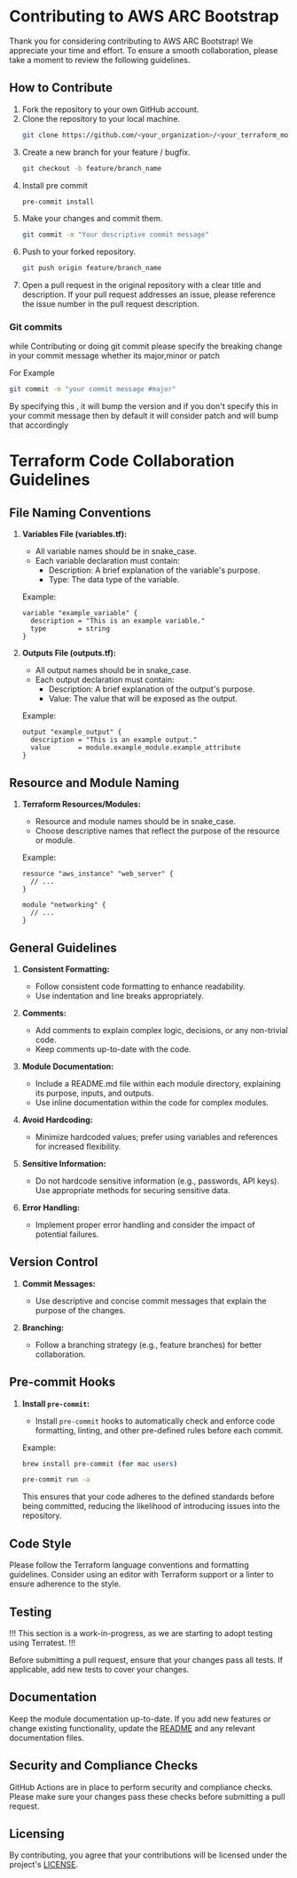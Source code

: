 # Contributing to AWS ARC Bootstrap

Thank you for considering contributing to AWS ARC Bootstrap! We appreciate your time and effort.
To ensure a smooth collaboration, please take a moment to review the following guidelines.

## How to Contribute

1. Fork the repository to your own GitHub account.
2. Clone the repository to your local machine.
   ```bash
   git clone https://github.com/<your_organization>/<your_terraform_module>.git
   ```
3. Create a new branch for your feature / bugfix.
   ```bash
   git checkout -b feature/branch_name
   ```
4. Install pre commit
   ```bash
   pre-commit install
   ```  
5. Make your changes and commit them.
   ```bash
   git commit -m "Your descriptive commit message"  
   ```
6. Push to your forked repository.
   ```bash
   git push origin feature/branch_name
   ```
7. Open a pull request in the original repository with a clear title and description.
   If your pull request addresses an issue, please reference the issue number in the pull request description.

### Git commits

while Contributing or doing git commit please specify the breaking change in your commit message whether its major,minor or patch

For Example

```sh
git commit -m "your commit message #major"
```
By specifying this , it will bump the version and if you don't specify this in your commit message then by default it will consider patch and will bump that accordingly

# Terraform Code Collaboration Guidelines

## File Naming Conventions

1. **Variables File (variables.tf):**
    - All variable names should be in snake_case.
    - Each variable declaration must contain:
        - Description: A brief explanation of the variable's purpose.
        - Type: The data type of the variable.

    Example:
    ```hcl
    variable "example_variable" {
      description = "This is an example variable."
      type        = string
    }
    ```

2. **Outputs File (outputs.tf):**
    - All output names should be in snake_case.
    - Each output declaration must contain:
        - Description: A brief explanation of the output's purpose.
        - Value: The value that will be exposed as the output.

    Example:
    ```hcl
    output "example_output" {
      description = "This is an example output."
      value       = module.example_module.example_attribute
    }
    ```

## Resource and Module Naming

1. **Terraform Resources/Modules:**
    - Resource and module names should be in snake_case.
    - Choose descriptive names that reflect the purpose of the resource or module.

    Example:
    ```hcl
    resource "aws_instance" "web_server" {
      // ...
    }

    module "networking" {
      // ...
    }
    ```

## General Guidelines

1. **Consistent Formatting:**
    - Follow consistent code formatting to enhance readability.
    - Use indentation and line breaks appropriately.

2. **Comments:**
    - Add comments to explain complex logic, decisions, or any non-trivial code.
    - Keep comments up-to-date with the code.

3. **Module Documentation:**
    - Include a README.md file within each module directory, explaining its purpose, inputs, and outputs.
    - Use inline documentation within the code for complex modules.

4. **Avoid Hardcoding:**
    - Minimize hardcoded values; prefer using variables and references for increased flexibility.

5. **Sensitive Information:**
    - Do not hardcode sensitive information (e.g., passwords, API keys). Use appropriate methods for securing sensitive data.

6. **Error Handling:**
    - Implement proper error handling and consider the impact of potential failures.

## Version Control

1. **Commit Messages:**
    - Use descriptive and concise commit messages that explain the purpose of the changes.

2. **Branching:**
    - Follow a branching strategy (e.g., feature branches) for better collaboration.

## Pre-commit Hooks

1. **Install `pre-commit`:**
    - Install `pre-commit` hooks to automatically check and enforce code formatting, linting, and other pre-defined rules before each commit.

    Example:
    ```bash
    brew install pre-commit (for mac users)
    ```
    ```bash
    pre-commit run -a
    ```

    This ensures that your code adheres to the defined standards before being committed, reducing the likelihood of introducing issues into the repository.

## Code Style

Please follow the Terraform language conventions and formatting guidelines. Consider using an editor with Terraform support or a linter to ensure adherence to the style.

## Testing

!!! This section is a work-in-progress, as we are starting to adopt testing using Terratest. !!!

Before submitting a pull request, ensure that your changes pass all tests. If applicable, add new tests to cover your changes.

## Documentation

Keep the module documentation up-to-date. If you add new features or change existing functionality, update the [README](README.md) and any relevant documentation files.

## Security and Compliance Checks

GitHub Actions are in place to perform security and compliance checks. Please make sure your changes pass these checks before submitting a pull request.

## Licensing

By contributing, you agree that your contributions will be licensed under the project's [LICENSE](LICENSE).
